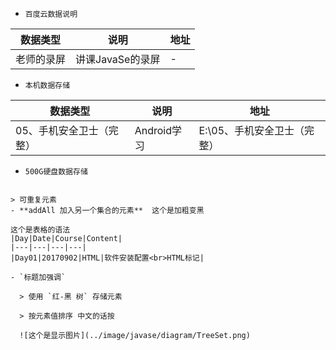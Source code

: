 
- `百度云数据说明`  

|数据类型|说明|地址|
|---|---|---|
|老师的录屏|讲课JavaSe的录屏|-|

- `本机数据存储`  

|数据类型|说明|地址|
|---|---|---|
|05、手机安全卫士（完整）|Android学习|E:\05、手机安全卫士（完整）|

- `500G硬盘数据存储`  
```

> 可重复元素
- **addAll 加入另一个集合的元素**  这个是加粗变黑

这个是表格的语法
|Day|Date|Course|Content|
|---|---|---|---|
|Day01|20170902|HTML|软件安装配置<br>HTML标记|

- `标题加强调`  

  > 使用 `红-黑 树` 存储元素

  > 按元素值排序 中文的话按
  
  ![这个是显示图片](../image/javase/diagram/TreeSet.png)

```